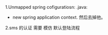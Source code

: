 1.Unmapped spring cofiguratiosn: .java:
+ new spring application context. 然后去掉他。

2.sms 的认证 需要 模仿 默认登陆流程